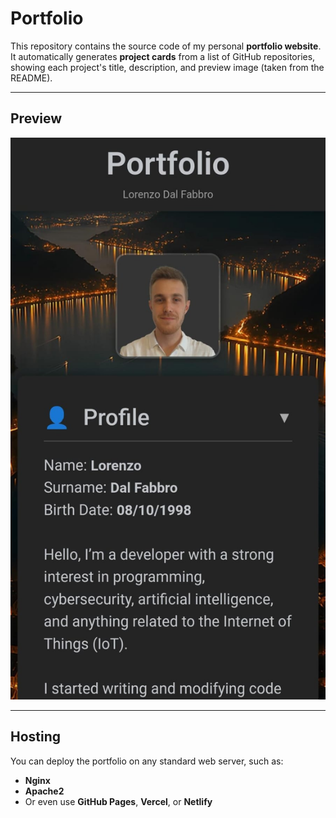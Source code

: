 # Portfolio

This repository contains the source code of my personal **portfolio website**.  
It automatically generates **project cards** from a list of GitHub repositories, showing each project's title, description, and preview image (taken from the README).

---

## Preview

![Website Preview](raw.jpg)

---

## Hosting
You can deploy the portfolio on any standard web server, such as:
- **Nginx**
- **Apache2**
- Or even use **GitHub Pages**, **Vercel**, or **Netlify**
